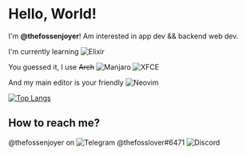 # Hello, World!

I'm **@thefossenjoyer**!
Am interested in app dev && backend web dev.

I'm currently learning ![Elixir](https://img.shields.io/badge/elixir-%234B275F.svg?style=for-the-badge&logo=elixir&logoColor=white)

You guessed it, I use ~~Arch~~ ![Manjaro](https://img.shields.io/badge/Manjaro-35BF5C?style=for-the-badge&logo=Manjaro&logoColor=white) ![XFCE](https://img.shields.io/badge/XFCE-%232284F2.svg?style=for-the-badge&logo=xfce&logoColor=white)

And my main editor is your friendly ![Neovim](https://img.shields.io/badge/NeoVim-%2357A143.svg?&style=for-the-badge&logo=neovim&logoColor=white)

[![Top Langs](https://github-readme-stats.vercel.app/api/top-langs/?username=thefossenjoyer)](https://github.com/anuraghazra/github-readme-stats)

## How to reach me?
@thefossenjoyer on ![Telegram](https://img.shields.io/badge/Telegram-2CA5E0?style=for-the-badge&logo=telegram&logoColor=white)
@thefosslover#6471 ![Discord](https://img.shields.io/badge/%3CServer%3E-%237289DA.svg?style=for-the-badge&logo=discord&logoColor=white)
